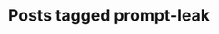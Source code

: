 ---
layout: tag
tag: prompt-leak
permalink: /tags/prompt-leak/
title: "Posts tagged prompt-leak"
---